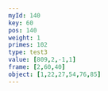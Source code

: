 ```yaml
---
myId: 140
key: 60
pos: 140
weight: 1
primes: 102
type: test3
value: [809,2,-1,1]
frame: [2,60,40]
object: [1,22,27,54,76,85]
---
```

